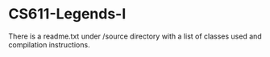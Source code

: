 # CS611-Legends-I

There is a readme.txt under /source directory with a list of classes used and compilation instructions.
